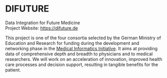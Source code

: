 # DIFUTURE

Data Integration for Future Medicine\
Project Website: https://difuture.de

This project is one of the four consortia selected by the German Ministry of Education and Research for funding during the development and networking phase in the [Medical Informatics Initiative](https://www.medizininformatik-initiative.de/en/start). It aims at providing data of comprehensive depth and breadth to physicians and to medical researchers. We will work on an acceleration of innovation, improved health care processes and decision support, resulting in tangible benefits for the patient.
